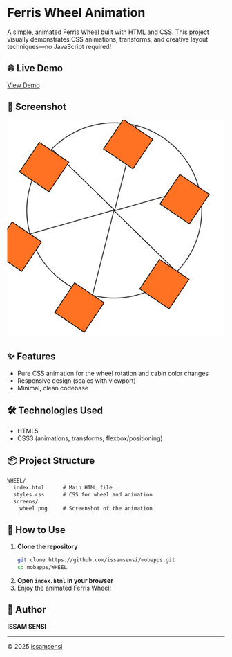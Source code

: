 # Ferris Wheel Animation

A simple, animated Ferris Wheel built with HTML and CSS. This project visually demonstrates CSS animations, transforms, and creative layout techniques—no JavaScript required!

## 🌐 Live Demo
[View Demo](https://issamsensi.github.io/mobapps/WHEEL/)

## 📸 Screenshot
![Ferris Wheel Screenshot](screens/wheel.png)

## ✨ Features
- Pure CSS animation for the wheel rotation and cabin color changes
- Responsive design (scales with viewport)
- Minimal, clean codebase

## 🛠️ Technologies Used
- HTML5
- CSS3 (animations, transforms, flexbox/positioning)

## 📦 Project Structure
```
WHEEL/
  index.html      # Main HTML file
  styles.css      # CSS for wheel and animation
  screens/
    wheel.png     # Screenshot of the animation
```

## 🚀 How to Use
1. **Clone the repository**
   ```zsh
   git clone https://github.com/issamsensi/mobapps.git
   cd mobapps/WHEEL
   ```
2. **Open `index.html` in your browser**
3. Enjoy the animated Ferris Wheel!

## 👤 Author
**ISSAM SENSI**

---
© 2025 [issamsensi](https://github.com/issamsensi)
